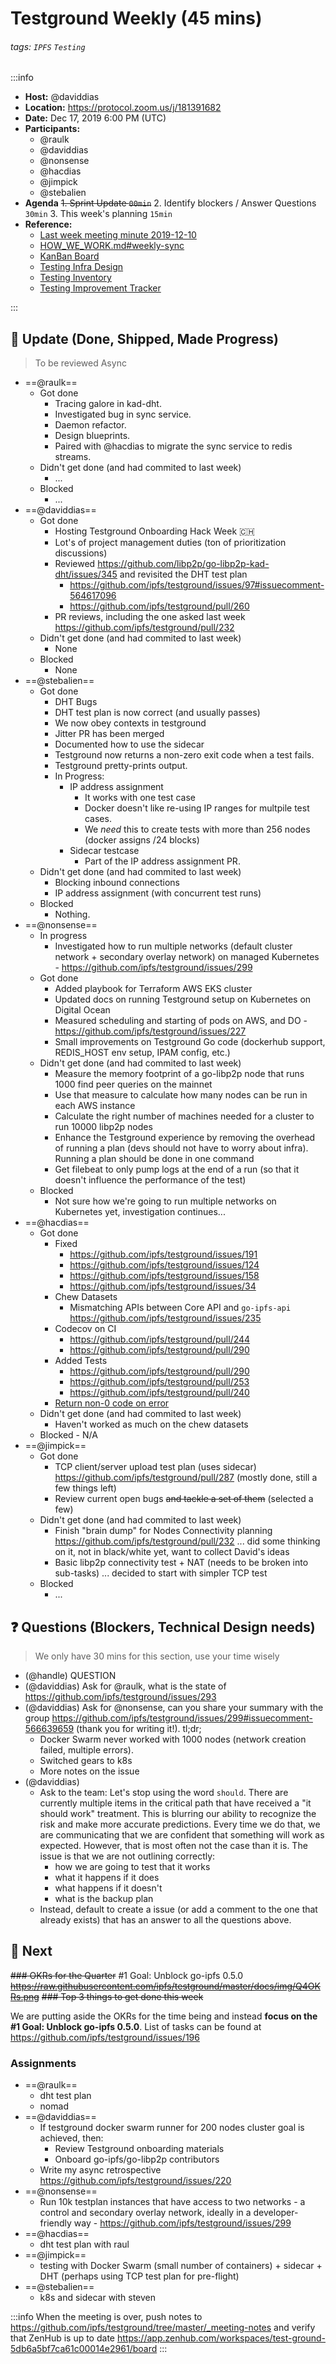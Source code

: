 Testground Weekly (45 mins)
===

###### tags: `IPFS` `Testing`

:::info
- **Host:** @daviddias
- **Location:** https://protocol.zoom.us/j/181391682
- **Date:** Dec 17, 2019 6:00 PM (UTC)
- **Participants:**
    - @raulk
    - @daviddias
    - @nonsense
    - @hacdias
    - @jimpick
    - @stebalien
- **Agenda**
  ~~1. Sprint Update `00min`~~
  2. Identify blockers / Answer Questions `30min`
  3. This week's planning `15min`
- **Reference:** 
  - [Last week meeting minute 2019-12-10](https://github.com/ipfs/testground/blob/master/_meeting-notes/2019-12-10.md)
  - [HOW_WE_WORK.md#weekly-sync](https://github.com/ipfs/testground/blob/master/docs/HOW_WE_WORK.md#weekly-sync)
  - [KanBan Board](https://app.zenhub.com/workspaces/test-ground-5db6a5bf7ca61c00014e2961/board)
  - [Testing Infra Design](https://github.com/ipfs/testground/blob/master/docs/SPEC.md)
  - [Testing Inventory](https://github.com/ipfs/testground/blob/master/docs/test-inventory.md)
  - [Testing Improvement Tracker](https://docs.google.com/spreadsheets/d/1xyqyGUF-oe3x9ln88YonVeOMWWdknik74lVgL_3dBY8/edit#gid=0)

:::

## :mega: Update (Done, Shipped, Made Progress)
> To be reviewed Async

- ==@raulk==
  - Got done
    - Tracing galore in kad-dht.
    - Investigated bug in sync service.
    - Daemon refactor.
    - Design blueprints.
    - Paired with @hacdias to migrate the sync service to redis streams.
  - Didn't get done (and had commited to last week)
    - ...
  - Blocked
    - ...
- ==@daviddias==
  - Got done
    - Hosting Testground Onboarding Hack Week 🇨🇭
    - Lot's of project management duties (ton of prioritization discussions)
    - Reviewed https://github.com/libp2p/go-libp2p-kad-dht/issues/345 and revisited the DHT test plan
      - https://github.com/ipfs/testground/issues/97#issuecomment-564617096
      - https://github.com/ipfs/testground/pull/260
    - PR reviews, including the one asked last week https://github.com/ipfs/testground/pull/232
  - Didn't get done (and had commited to last week)
    - None
  - Blocked
    - None
- ==@stebalien==
  - Got done
    - DHT Bugs
    - DHT test plan is now correct (and usually passes)
    - We now obey contexts in testground
    - Jitter PR has been merged
    - Documented how to use the sidecar
    - Testground now returns a non-zero exit code when a test fails.
    - Testground pretty-prints output.
    - In Progress:
        - IP address assignment
            - It works with one test case
            - Docker doesn't like re-using IP ranges for multpile test cases.
            - We _need_ this to create tests with more than 256 nodes (docker assigns /24 blocks)
        - Sidecar testcase
            - Part of the IP address assignment PR.
  - Didn't get done (and had commited to last week)
    - Blocking inbound connections
    - IP address assignment (with concurrent test runs)
  - Blocked
    - Nothing.
- ==@nonsense==
  - In progress
      - Investigated how to run multiple networks (default cluster network + secondary overlay network) on managed Kubernetes - https://github.com/ipfs/testground/issues/299
  - Got done
      - Added playbook for Terraform AWS EKS cluster
      - Updated docs on running Testground setup on Kubernetes on Digital Ocean
      - Measured scheduling and starting of pods on AWS, and DO - https://github.com/ipfs/testground/issues/227
      - Small improvements on Testground Go code (dockerhub support, REDIS_HOST env setup, IPAM config, etc.)
  - Didn't get done (and had commited to last week)
    - Measure the memory footprint of a go-libp2p node that runs 1000 find peer queries on the mainnet
    - Use that measure to calculate how many nodes can be run in each AWS instance
    - Calculate the right number of machines needed for a cluster to run 10000 libp2p nodes
    - Enhance the Testground experience by removing the overhead of running a plan (devs should not have to worry about infra). Running a plan should be done in one command
    - Get filebeat to only pump logs at the end of a run (so that it doesn't influence the performance of the test)
  - Blocked
    - Not sure how we're going to run multiple networks on Kubernetes yet, investigation continues...
- ==@hacdias==
  - Got done
    - Fixed
        - https://github.com/ipfs/testground/issues/191
        - https://github.com/ipfs/testground/issues/124
        - https://github.com/ipfs/testground/issues/158
        - https://github.com/ipfs/testground/issues/34
    - Chew Datasets
        - Mismatching APIs between Core API and `go-ipfs-api` https://github.com/ipfs/testground/issues/235
    - Codecov on CI
        - https://github.com/ipfs/testground/pull/244
        - https://github.com/ipfs/testground/pull/290
    - Added Tests
        - https://github.com/ipfs/testground/pull/290
        - https://github.com/ipfs/testground/pull/253
        - https://github.com/ipfs/testground/pull/240
    - [Return non-0 code on error](https://github.com/ipfs/testground/pull/249)
  - Didn't get done (and had commited to last week)
      - Haven't worked as much on the chew datasets
  - Blocked
        - N/A
- ==@jimpick==
  - Got done
    - TCP client/server upload test plan (uses sidecar) https://github.com/ipfs/testground/pull/287 (mostly done, still a few things left)
    - Review current open bugs ~~and tackle a set of them~~ (selected a few)
  - Didn't get done (and had commited to last week)
    - Finish "brain dump" for Nodes Connectivity planning https://github.com/ipfs/testground/pull/232 ... did some thinking on it, not in black/white yet, want to collect David's ideas
    - Basic libp2p connectivity test + NAT (needs to be broken into sub-tasks) ... decided to start with simpler TCP test
  - Blocked
    - ...

## :question: Questions (Blockers, Technical Design needs)
> We only have 30 mins for this section, use your time wisely

- (@handle) QUESTION
- (@daviddias) Ask for @raulk, what is the state of https://github.com/ipfs/testground/issues/293
- (@daviddias) Ask for @nonsense, can you share your summary with the group https://github.com/ipfs/testground/issues/299#issuecomment-566639659 (thank you for writing it!). tl;dr;
  - Docker Swarm never worked with 1000 nodes (network creation failed, multiple errors).
  - Switched gears to k8s
  - More notes on the issue
- (@daviddias) 
  - Ask to the team: Let's stop using the word `should`. There are currently multiple items in the critical path that have received a "it should work" treatment. This is blurring our ability to recognize the risk and make more accurate predictions. Every time we do that, we are communicating that we are confident that something will work as expected. However, that is most often not the case than it is. The issue is that we are not outlining correctly:
    - how we are going to test that it works
    - what it happens if it does
    - what happens if it doesn't
    - what is the backup plan
  - Instead, default to create a issue (or add a comment to the one that already exists) that has an answer to all the questions above.

## :dart: Next

~~### OKRs for the Quarter~~ #1 Goal: Unblock go-ipfs 0.5.0
~~https://raw.githubusercontent.com/ipfs/testground/master/docs/img/Q4OKRs.png~~
~~### Top 3 things to get done this week~~

We are putting aside the OKRs for the time being and instead **focus on the #1 Goal: Unblock go-ipfs 0.5.0**.  List of tasks can be found at https://github.com/ipfs/testground/issues/196

### Assignments

- ==@raulk==
  - dht test plan
  - nomad
- ==@daviddias==
  - If testground docker swarm runner for 200 nodes cluster goal is achieved, then:
    - Review Testground onboarding materials 
    - Onboard go-ipfs/go-libp2p contributors 
  - Write my async retrospective https://github.com/ipfs/testground/issues/220
- ==@nonsense==
    - Run 10k testplan instances that have access to two networks - a control and secondary overlay network, ideally in a developer-friendly way - https://github.com/ipfs/testground/issues/299
- ==@hacdias==
  - dht test plan with raul
- ==@jimpick==
  - testing with Docker Swarm (small number of containers) + sidecar + DHT (perhaps using TCP test plan for pre-flight)
- ==@stebalien==
  - k8s and sidecar with steven

:::info
When the meeting is over, push notes to https://github.com/ipfs/testground/tree/master/_meeting-notes and verify that ZenHub is up to date https://app.zenhub.com/workspaces/test-ground-5db6a5bf7ca61c00014e2961/board
:::
